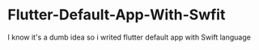 # Flutter-Default-App-With-Swfit
 I know it's a dumb idea so i writed flutter default app with Swift language
